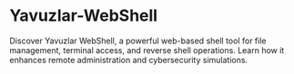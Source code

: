 # Yavuzlar-WebShell
Discover Yavuzlar WebShell, a powerful web-based shell tool for file management, terminal access, and reverse shell operations. Learn how it enhances remote administration and cybersecurity simulations.

